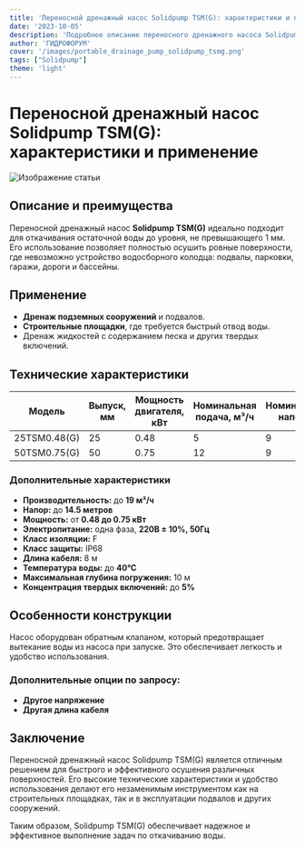 ```yaml
---
title: 'Переносной дренажный насос Solidpump TSM(G): характеристики и применение'
date: '2023-10-05'
description: 'Подробное описание переносного дренажного насоса Solidpump TSM(G), его технические характеристики и области применения.'
author: 'ГИДРОФОРУМ'
cover: '/images/portable_drainage_pump_solidpump_tsmg.png'
tags: ["Solidpump"]
theme: 'light'
---
```


# Переносной дренажный насос Solidpump TSM(G): характеристики и применение

![Изображение статьи](/images/portable_drainage_pump_solidpump_tsmg.png)

## Описание и преимущества

Переносной дренажный насос **Solidpump TSM(G)** идеально подходит для откачивания остаточной воды до уровня, не превышающего 1 мм. Его использование позволяет полностью осушить ровные поверхности, где невозможно устройство водосборного колодца: подвалы, парковки, гаражи, дороги и бассейны.

## Применение

- **Дренаж подземных сооружений** и подвалов.
- **Строительные площадки**, где требуется быстрый отвод воды.
- Дренаж жидкостей с содержанием песка и других твердых включений.

## Технические характеристики

| Модель         | Выпуск, мм | Мощность двигателя, кВт | Номинальная подача, м³/ч | Номинальный напор, м | Максимальная подача, м³/ч | Максимальный напор, м |
|----------------|------------|--------------------------|---------------------------|-----------------------|----------------------------|-----------------------|
| 25TSM0.48(G)   | 25         | 0.48                     | 5                         | 9                     | 10                         | 11                    |
| 50TSM0.75(G)   | 50         | 0.75                     | 12                        | 9                     | 18.6                       | 14.5                  |

### Дополнительные характеристики

- **Производительность:** до **19 м³/ч**
- **Напор:** до **14.5 метров**
- **Мощность:** от **0.48 до 0.75 кВт**
- **Электропитание:** одна фаза, **220В ± 10%, 50Гц**
- **Класс изоляции:** F
- **Класс защиты:** IP68
- **Длина кабеля:** 8 м
- **Температура воды:** до **40°С**
- **Максимальная глубина погружения:** 10 м
- **Концентрация твердых включений:** до **5%**

## Особенности конструкции

Насос оборудован обратным клапаном, который предотвращает вытекание воды из насоса при запуске. Это обеспечивает легкость и удобство использования.

### Дополнительные опции по запросу:

- **Другое напряжение**
- **Другая длина кабеля**

## Заключение

Переносной дренажный насос Solidpump TSM(G) является отличным решением для быстрого и эффективного осушения различных поверхностей. Его высокие технические характеристики и удобство использования делают его незаменимым инструментом как на строительных площадках, так и в эксплуатации подвалов и других сооружений.

Таким образом, Solidpump TSM(G) обеспечивает надежное и эффективное выполнение задач по откачиванию воды.